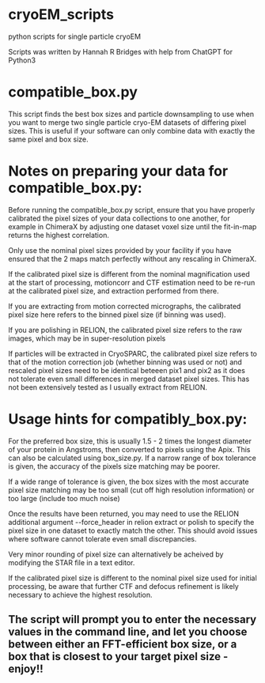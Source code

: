 # cryoEM_scripts
python scripts for single particle cryoEM

Scripts was written by Hannah R Bridges with help from ChatGPT for Python3

# compatible_box.py

This script finds the best box sizes and particle downsampling to use when you want to merge two single particle cryo-EM datasets of differing pixel sizes. This is useful if your software can only combine data with exactly the same pixel and box size.

# Notes on preparing your data for compatible_box.py:

Before running the compatible_box.py script, ensure that you have properly calibrated the pixel sizes of your data collections to one another, for example in ChimeraX by adjusting one dataset voxel size until the fit-in-map returns the highest correlation.

Only use the nominal pixel sizes provided by your facility if you have ensured that the 2 maps match perfectly without any rescaling in ChimeraX.

If the calibrated pixel size is different from the nominal magnification used at the start of processing, motioncorr and CTF estimation need to be re-run at the calibrated pixel size, and extraction performed from there.

If you are extracting from motion corrected micrographs, the calibrated pixel size here refers to the binned pixel size (if binning was used).

If you are polishing in RELION, the calibrated pixel size refers to the raw images, which may be in super-resolution pixels

If particles will be extracted in CryoSPARC, the calibrated pixel size refers to that of the motion correction job (whether binning was used or not) and rescaled pixel sizes need to be identical beteeen pix1 and pix2 as it does not tolerate even small differences in merged dataset pixel sizes. This has not been extensively tested as I usually extract from RELION.

# Usage hints for compatibly_box.py:

For the preferred box size, this is usually 1.5 - 2 times the longest diameter of your protein in Angstroms, then converted to pixels using the Apix. This can also be calculated using box_size.py.
If a narrow range of box tolerance is given, the accuracy of the pixels size matching may be poorer.

If a wide range of tolerance is given, the box sizes with the most accurate pixel size matching may be too small (cut off high resolution information) or too large (include too much noise)

Once the results have been returned, you may need to use the RELION additional argument --force_header in relion extract or polish to specify the pixel size in one dataset to exactly match the other. This should avoid issues where software cannot tolerate even small discrepancies.

Very minor rounding of pixel size can alternatively be acheived by modifying the STAR file in a text editor.

If the calibrated pixel size is different to the nominal pixel size used for initial processing, be aware that further CTF and defocus refinement is likely necessary to achieve the highest resolution.

The script will prompt you to enter the necessary values in the command line, and let you choose between either an FFT-efficient box size, or a box that is closest to your target pixel size - enjoy!!
-
